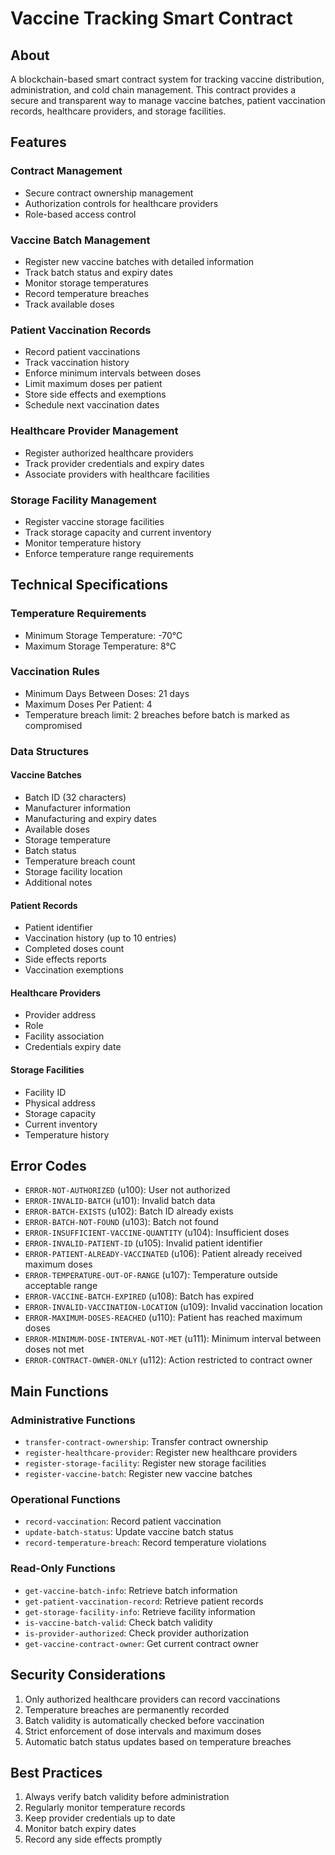 # Vaccine Tracking Smart Contract

## About
A blockchain-based smart contract system for tracking vaccine distribution, administration, and cold chain management. This contract provides a secure and transparent way to manage vaccine batches, patient vaccination records, healthcare providers, and storage facilities.

## Features

### Contract Management
- Secure contract ownership management
- Authorization controls for healthcare providers
- Role-based access control

### Vaccine Batch Management
- Register new vaccine batches with detailed information
- Track batch status and expiry dates
- Monitor storage temperatures
- Record temperature breaches
- Track available doses

### Patient Vaccination Records
- Record patient vaccinations
- Track vaccination history
- Enforce minimum intervals between doses
- Limit maximum doses per patient
- Store side effects and exemptions
- Schedule next vaccination dates

### Healthcare Provider Management
- Register authorized healthcare providers
- Track provider credentials and expiry dates
- Associate providers with healthcare facilities

### Storage Facility Management
- Register vaccine storage facilities
- Track storage capacity and current inventory
- Monitor temperature history
- Enforce temperature range requirements

## Technical Specifications

### Temperature Requirements
- Minimum Storage Temperature: -70°C
- Maximum Storage Temperature: 8°C

### Vaccination Rules
- Minimum Days Between Doses: 21 days
- Maximum Doses Per Patient: 4
- Temperature breach limit: 2 breaches before batch is marked as compromised

### Data Structures

#### Vaccine Batches
- Batch ID (32 characters)
- Manufacturer information
- Manufacturing and expiry dates
- Available doses
- Storage temperature
- Batch status
- Temperature breach count
- Storage facility location
- Additional notes

#### Patient Records
- Patient identifier
- Vaccination history (up to 10 entries)
- Completed doses count
- Side effects reports
- Vaccination exemptions

#### Healthcare Providers
- Provider address
- Role
- Facility association
- Credentials expiry date

#### Storage Facilities
- Facility ID
- Physical address
- Storage capacity
- Current inventory
- Temperature history

## Error Codes

- `ERROR-NOT-AUTHORIZED` (u100): User not authorized
- `ERROR-INVALID-BATCH` (u101): Invalid batch data
- `ERROR-BATCH-EXISTS` (u102): Batch ID already exists
- `ERROR-BATCH-NOT-FOUND` (u103): Batch not found
- `ERROR-INSUFFICIENT-VACCINE-QUANTITY` (u104): Insufficient doses
- `ERROR-INVALID-PATIENT-ID` (u105): Invalid patient identifier
- `ERROR-PATIENT-ALREADY-VACCINATED` (u106): Patient already received maximum doses
- `ERROR-TEMPERATURE-OUT-OF-RANGE` (u107): Temperature outside acceptable range
- `ERROR-VACCINE-BATCH-EXPIRED` (u108): Batch has expired
- `ERROR-INVALID-VACCINATION-LOCATION` (u109): Invalid vaccination location
- `ERROR-MAXIMUM-DOSES-REACHED` (u110): Patient has reached maximum doses
- `ERROR-MINIMUM-DOSE-INTERVAL-NOT-MET` (u111): Minimum interval between doses not met
- `ERROR-CONTRACT-OWNER-ONLY` (u112): Action restricted to contract owner

## Main Functions

### Administrative Functions
- `transfer-contract-ownership`: Transfer contract ownership
- `register-healthcare-provider`: Register new healthcare providers
- `register-storage-facility`: Register new storage facilities
- `register-vaccine-batch`: Register new vaccine batches

### Operational Functions
- `record-vaccination`: Record patient vaccination
- `update-batch-status`: Update vaccine batch status
- `record-temperature-breach`: Record temperature violations

### Read-Only Functions
- `get-vaccine-batch-info`: Retrieve batch information
- `get-patient-vaccination-record`: Retrieve patient records
- `get-storage-facility-info`: Retrieve facility information
- `is-vaccine-batch-valid`: Check batch validity
- `is-provider-authorized`: Check provider authorization
- `get-vaccine-contract-owner`: Get current contract owner

## Security Considerations

1. Only authorized healthcare providers can record vaccinations
2. Temperature breaches are permanently recorded
3. Batch validity is automatically checked before vaccination
4. Strict enforcement of dose intervals and maximum doses
5. Automatic batch status updates based on temperature breaches

## Best Practices

1. Always verify batch validity before administration
2. Regularly monitor temperature records
3. Keep provider credentials up to date
4. Monitor batch expiry dates
5. Record any side effects promptly